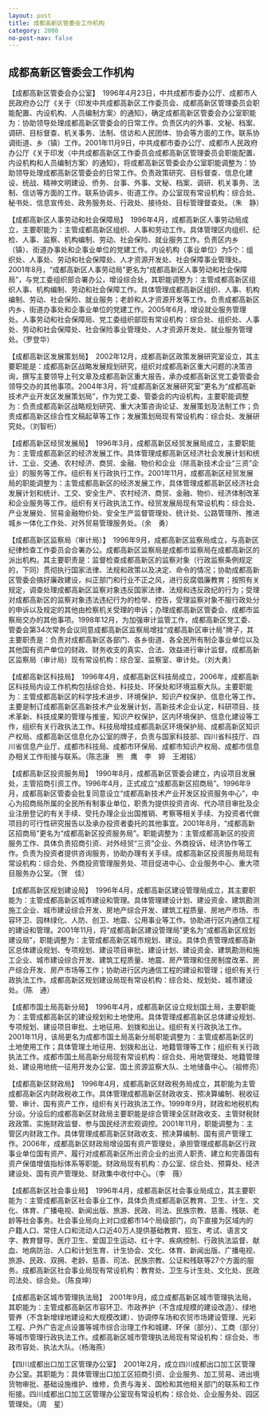 ```yaml
---
layout: post
title: 成都高新区管委会工作机构
category: 2008
no-post-nav: false
---
```


##  成都高新区管委会工作机构


【成都高新区管委会办公室】　1996年4月23日，中共成都市委办公厅、成都市人民政府办公厅《关于〈印发中共成都高新区工作委员会、成都高新区管理委员会职能配置、内设机构、人员编制方案〉的通知》，确定成都高新区管委会办公室职能为：协助领导处理成都高新区管委会的日常工作。负责区内的外事、文秘、档案、调研、目标督查、机关事务、法制、信访和人民团体、协会等方面的工作。联系协调街道、乡（镇）工作。2001年11月9日，中共成都市委办公厅、成都市人民政府办公厅《关于印发〈中共成都高新区工作委员会成都高新区管理委员会职能配置、内设机构和人员编制方案〉的通知》，将成都高新区管委会办公室职能调整为：协助领导处理成都高新区管委会的日常工作。负责政策研究、目标督查、信息化建设、统战、精神文明建设、侨务、台事、外事、文秘、档案、调研、机关事务、法制、信访等方面的工作。联系协调乡、街道工作。办公室现有常设机构：综合处、秘书处、信息宣传处、政务服务处、行政处、接待处、目标管理督查处。（朱　静）
 
【成都高新区人事劳动和社会保障局】　1996年4月，成都高新区人事劳动局成立，主要职能为：主管成都高新区组织、人事和劳动工作。具体管理区内组织、纪检、人事、监察、机构编制、劳动、社会保险、就业服务工作。负责区内乡（镇）、街道办事处和企事业单位的党建工作。内设机构（事业单位）为5个：组织处、人事处、劳动和社会保障处、人才资源开发处、社会保障事业管理处。2001年8月，“成都高新区人事劳动局”更名为“成都高新区人事劳动和社会保障局”，与党工委组织部合署办公，增设综合处，其职能调整为：主管成都高新区组织人事、机构编制、劳动和社会保障工作。具体管理成都高新区组织、人事、机构编制、劳动、社会保险、就业服务；老龄和人才资源开发等工作。负责成都高新区内乡、街道办事处和企事业单位的党建工作。2005年6月，增设就业服务管理处。人事劳动和社会保障局、党工委组织部现有常设机构：综合处、组织处、人事处、劳动和社会保障处、社会保险事业管理处、人才资源开发处、就业服务管理处。（罗登华）
 
【成都高新区发展策划局】　2002年12月，成都高新区政策发展研究室设立，其主要职能是：成都高新区战略发展规划研究，组织对成都高新区重大问题的决策咨询，撰写主要领导上刊文章及成都高新区重大报告，承办成都高新区党工委管委会领导交办的其他事项。2004年3月，将“成都高新区发展研究室”更名为“成都高新技术产业开发区发展策划局”，作为党工委、管委会的内设机构，主要职能调整为：负责成都高新区战略规划研究、重大决策咨询论证、发展策划及法制工作；负责成都高新区综合性文稿起草等工作；发展策划局现有常设机构：综合处、发展研究处。（刘智桁）
 
【成都高新区经贸发展局】　1996年3月，成都高新区经贸发展局成立，主要职能为：主管成都高新区的经济发展工作。具体管理成都高新区经济社会发展计划和统计、工业、交通、农村经济、商贸、金融、物价和企业（除高新技术企业“三资”企业）的服务等工作。组织有关行政执行工作。2001年11月，成都高新区经贸发展局的职能调整为：主管成都高新区的经济发展工作，具体管理成都高新区经济社会发展计划和统计、工交、安全生产、农村经济、商贸、金融、物价、经济体制改革和企业服务等工作。组织有关行政执法工作。经贸发展局现有常设机构：综合处、产业发展处、贸易金融物价处、安全生产监督管理处、统计处、公路管理所、推进城乡一体化工作处、对外贸易管理服务处。（余　勇）
 
【成都高新区监察局（审计局）】　1996年9月，成都高新区监察局成立，与高新区纪律检查工作委员会合署办公。成都高新区监察局是成都市监察局在成都高新区的派出机构。其主要职责是：监督检查成都高新区的监察对象（行政监察条例规定的，下同）贯彻执行国家法律、法规和政策以及决定、命令的情况；协助成都高新区管委会搞好廉政建设，纠正部门和行业不正之风，进行反腐倡廉教育；按照有关规定，调查处理成都高新区监察对象违反国家法律、法规和违反政纪的行为；受理对成都高新区的监察对象违法违纪行为的检举、控告，受理监察对象不服行政处分的申诉以及规定的其他由检察机关受理的申诉；办理成都高新区管委会、成都市监察局交办的其他事项。1998年12月，为加强审计监管工作，成都高新区党工委、管委会第34次常务会议同意成都高新区监察局增挂“成都高新区审计局”牌子，其主要职责是：负责对成都高新区各部门、各乡街道、各全民所有制企事业单位以及其他国有资产单位的财政、财务收支的真实、合法、效益进行审计监督。成都高新区监察局（审计局）现有常设机构：综合室、监察室、审计处。（刘大勇）
 
【成都高新区科技局】　1996年4月，成都高新区科技局成立，2006年，成都高新区科技局内设工作机构包括综合处、科技处、环保处和环境监察大队。主要职能为：主管成都高新区的科学技术进步、环境保护、知识产权保护、信息化等工作。主要是制订成都高新区高新技术产业发展计划，高新技术企业认定，科研项目、技术革新、科技成果的管理与推鉴，知识产权保护，区内环境保护、信息化建设等工作，组织有关行政执法工作。科技局增挂成都高新区环境保护局、成都高新区知识产权局、成都高新区信息化办公室的牌子，负责与国家科技部、四川省科技厅、四川省信息产业厅、成都市科技局、成都市环保局、成都市知识产权局、成都市信息办相关工作衔接与联系。（陈志康　熊　鹰　李　婷　王湘铭）
 
【成都高新区投资服务局】　1990年8月，成都高新区管委会建立，内设项目发展处，主管招商引资工作。1996年4月，正式成立“成都高新区招商局”。1996年9月，成都高新区管委会批复同意设立“成都高新技术产业开发区投资服务中心”，中心为招商局所属的全民所有制事业单位，职责为提供投资咨询、代办项目审批及企业注册登记的有关手续、受托办理企业出国推销、考察等相关手续、为投资者代做项目的可行性研究报告以及承办投资者委托的其他事宜。2001年8月，“成都高新区招商局”更名为“成都高新区投资服务局”。职能调整为：主管成都高新区的投资服务工作、具体负责招商引资、对外经贸“三资”企业、外商投诉、经济协作等工作。负责为投资者提供咨询服务，协助办理有关手续。成都高新区投资服务局现有常设机构：综合处、外商投资管理服务处、项目促进中心、企业服务中心、重大项目服务办公室。（贺　佳）
 
【成都高新区规划建设局】　1996年4月，成都高新区建设管理局成立，其主要职能为：主管成都高新区城市建设和管理。具体管理建设计划、建设资金、建筑勘测施工企业、城市建设综合开发、房地产综合开发、建筑工程质量、房地产市场、市容环卫、园林绿化、人防、创卫、地震、公用事业等工作。协助进行区内通信工程的建设和管理。2001年11月，将“成都高新区建设管理局”更名为“成都高新区规划建设局”，职能调整为：主管成都高新区城市规划、建设。具体负责管理成都高新区总体建设规划、专项规划、建设项目审批、建设计划、建设资金、建筑勘测和施工企业、城市建设综合开发、建筑工程质量、地震、房产管理和住房制度改革、房产综合开发、房产市场等工作；协助进行区内通信工程的建设和管理；组织有关行政执法工作。成都高新区规划建设局现有常设机构：综合处、规划处、城市建设处。（陈　通）
 
【成都市国土局高新分局】　1996年4月，成都高新区设立规划国土局，主要职能为：主管成都高新区的建设规划和土地使用。具体管理成都高新区总体建设规划、专项规划、建设项目审批、土地征用、划拨和出让。组织有关行政执法工作。2001年11月，该局更名为成都市国土局高新分局职能调整为：主管成都高新区的土地使用工作；具体管理土地征用、划拨和出让、地籍管理等工作；组织有关行政执法工作。成都市国土局高新分局现有常设机构：综合处、用地管理处、地籍管理处、建设用地统一征用开发办公室、国土资源监察大队、土地储备中心。（祖修亮）

 
【成都高新区财政局】　1996年4月，成都高新区财政税务局成立，其职能为主管成都高新区内财政税收工作。具体管理成都高新区财政收支、预决算编制、税收征管、审计、国有资产工作，组织有关行政执法工作。1999年9月，财政和地税机构分设。分设后的成都高新区财政局主要职能是综合管理全区财政收支、主管财税财政政策、实施财政监督、参与国民经济宏观调控。2001年11月，职能调整为：主管区内财政工作。具体管理成都高新区财政收支、预决算编制、国有资产管理工作。2006年，成都高新区财政局增设国有资产管理处，承担管理成都高新区行政事业单位国有资产、履行对成都高新区所出资企业的出资人职责、建立和完善国有资产保值增值指标体系等职能。财政局现有机构：办公室、综合处、预算处、经济建设处、国有资产管理处、财政集中收付中心。（李　薇）
 
【成都高新区社会事业局】　1996年4月，成都高新区社会事业局成立，其主要职能为：主管成都高新区社会事业工作，具体负责成都高新区教育、卫生、计生、文化、体育、广播电视、新闻出版、旅游、民政、司法、民族宗教、慈善、残联、老龄等社会事务。社会事业局向上对口成都市14个局级部门，向下直接为区域内的户籍人口、常住人口和流动人口近40万人提供基础教育、招生、考试、语言文字、教育督导、医疗卫生、爱国卫生运动、红十字、疾病控制、行政执法监督、献血、地病防治、人口和计划生育、计生协会、文化、体育、新闻出版、广播电视、旅游、民政、双拥、老龄、慈善、司法、民族宗教、公证和残联等27个方面的服务。成都高新区社会事业局现有常设机构：教育处、卫生与计生处、文化处、民政司法处、综合处。（陈良坤）
 
【成都高新区城市管理执法局】　2001年9月，成立成都高新区城市管理执法局，其职能为：主管成都高新区市容环卫、市政养护（不含成规模的建设改造）、绿地管养（不含新增绿地建设和大规模改建）、协调停车场和农贸市场建设管理、光彩工程、户外广告定点设置等城市综合治理工作和城建、环保（部分）、工商（部分）等城市管理行政执法工作。成都高新区城市管理执法局现有常设机构：综合处、市政市容处、执法大队。（杨海燕）
 
【四川成都出口加工区管理办公室】　2001年2月，成立四川成都出口加工区管理办公室。其职能为：具体管理出口加工区招商引资、企业服务、加工贸易、进出境货物审批、基础设施维护、维修，负责与海关、国检和其他相关部门的联系和工作衔接。四川成都出口加工区管理办公室现有常设机构：综合处、企业服务处、园区管理处。（周　星）
 